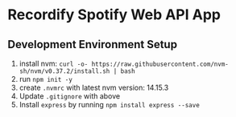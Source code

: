 # Recordify Spotify Web API App 

## Development Environment Setup 
1. install nvm: `curl -o- https://raw.githubusercontent.com/nvm-sh/nvm/v0.37.2/install.sh | bash`
2. run `npm init -y`
3. create `.nvmrc` with latest nvm version: 14.15.3
4. Update `.gitignore` with above 
5. Install `express` by running `npm install express --save`

